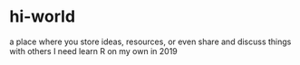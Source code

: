 # hi-world
a place where you store ideas, resources, or even share and discuss things with others
I need learn R on my own in 2019
